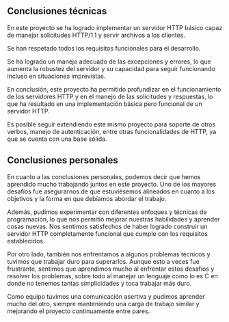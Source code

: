 ## Conclusiones técnicas
En este proyecto se ha logrado implementar un servidor HTTP básico capaz de manejar solicitudes HTTP/1.1 y servir archivos a los clientes.

Se han respetado todos los requisitos funcionales para el desarrollo.

Se ha logrado un manejo adecuado de las excepciones y errores, lo que aumenta la robustez del servidor y su capacidad para seguir funcionando incluso en situaciones imprevistas.

En conclusión, este proyecto ha permitido profundizar en el funcionamiento de los servidores HTTP y en el manejo de las solicitudes y respuestas, lo que ha resultado en una implementación básica pero funcional de un servidor HTTP.

Es posible seguir extendiendo este mismo proyecto para soporte de otros verbos, manejo de autenticación, entre otras funcionalidades de HTTP, ya que se cuenta con una base sólida. 

## Conclusiones personales
En cuanto a las conclusiones personales, podemos decir que hemos aprendido mucho trabajando juntos en este proyecto. Uno de los mayores desafíos fue asegurarnos de que estuviésemos alineados en cuanto a los objetivos y la forma en que debíamos abordar el trabajo.

Además, pudimos experimentar con diferentes enfoques y técnicas de programación, lo que nos permitió mejorar nuestras habilidades y aprender cosas nuevas. Nos sentimos satisfechos de haber logrado construir un servidor HTTP completamente funcional que cumple con los requisitos establecidos.

Por otro lado, también nos enfrentamos a algunos problemas técnicos y tuvimos que trabajar duro para superarlos. Aunque esto a veces fue frustrante, sentimos que aprendimos mucho al enfrentar estos desafíos y resolver los problemas, sobre todo al manejar un lenguaje como lo es C en donde no tenemos tantas simplicidades y toca trabajar más duro. 

Como equipo tuvimos una comunicación asertiva y pudimos aprender mucho del otro, siempre manteniendo una carga de trabajo similar y mejorando el proyecto continuamente entre pares. 
